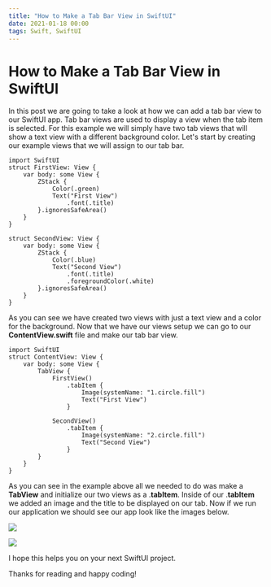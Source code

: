 ```yaml
---
title: "How to Make a Tab Bar View in SwiftUI"
date: 2021-01-18 00:00
tags: Swift, SwiftUI
---
```

# How to Make a Tab Bar View in SwiftUI

In this post we are going to take a look at how we can add a tab bar view to our SwiftUI app. Tab bar views are used to display a view when the tab item is selected. For this example we will simply have two tab views that will show a text view with a different background color. Let's start by creating our example views that we will assign to our tab bar.

```
import SwiftUI
struct FirstView: View {
    var body: some View {
        ZStack {
            Color(.green)
            Text("First View")
                .font(.title)
        }.ignoresSafeArea()
    }
}
```

```
struct SecondView: View {
    var body: some View {
        ZStack {
            Color(.blue)
            Text("Second View")
                .font(.title)
                .foregroundColor(.white)
        }.ignoresSafeArea()
    }
}
```

As you can see we have created two views with just a text view and a color for the background. Now that we have our views setup we can go to our **ContentView.swift** file and make our tab bar view.

```
import SwiftUI
struct ContentView: View {
    var body: some View {
        TabView {
            FirstView()
                .tabItem {
                    Image(systemName: "1.circle.fill")
                    Text("First View")
                }
        
            SecondView()
                .tabItem {
                    Image(systemName: "2.circle.fill")
                    Text("Second View")
                }
        }
    }
}
```

As you can see in the example above all we needed to do was make a **TabView** and initialize our two views as a .**tabItem**. Inside of our .**tabItem** we added an image and the title to be displayed on our tab. Now if we run our application we should see our app look like the images below.

![](https://i0.wp.com/swifttom.com/wp-content/uploads/2021/01/Simulator-Screen-Shot-iPhone-12-Pro-2021-01-18-at-16.02.47.png?fit=473%2C1024&ssl=1)

![](https://i0.wp.com/swifttom.com/wp-content/uploads/2021/01/Simulator-Screen-Shot-iPhone-12-Pro-2021-01-18-at-16.02.50.png?fit=473%2C1024&ssl=1)

I hope this helps you on your next SwiftUI project.

Thanks for reading and happy coding!
